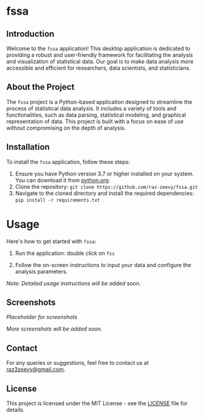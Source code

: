 # fssa

## Introduction

Welcome to the `fssa` application! This desktop application is dedicated to providing a robust and user-friendly framework for facilitating the analysis and visualization of statistical data. Our goal is to make data analysis more accessible and efficient for researchers, data scientists, and statisticians.

## About the Project

The `fssa` project is a Python-based application designed to streamline the process of statistical data analysis. It includes a variety of tools and functionalities, such as data parsing, statistical modeling, and graphical representation of data. This project is built with a focus on ease of use without compromising on the depth of analysis.

## Installation

To install the `fssa` application, follow these steps:

1. Ensure you have Python version 3.7 or higher installed on your system. You can download it from [python.org](https://www.python.org/).
2. Clone the repository:
`
git clone https://github.com/raz-zeevy/fssa.git
`
3. Navigate to the cloned directory and install the required dependencies:
`
pip install -r requirements.txt
`
# Usage

Here's how to get started with `fssa`:

1. Run the application: double click on `fss`

 2. Follow the on-screen instructions to input your data and configure the analysis parameters.

*Note: Detailed usage instructions will be added soon.*

## Screenshots

*Placeholder for screenshots*

*More screenshots will be added soon.*

## Contact

For any queries or suggestions, feel free to contact us at [raz3zeevy@gmail.com](mailto:raz3zeevy@gmail.com).

## License

This project is licensed under the MIT License - see the [LICENSE](LICENSE) file for details.
